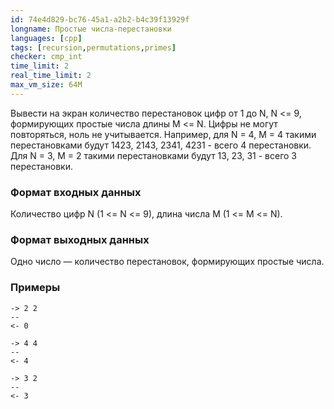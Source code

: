 ```yaml
---
id: 74e4d829-bc76-45a1-a2b2-b4c39f13929f
longname: Простые числа-перестановки
languages: [cpp]
tags: [recursion,permutations,primes]
checker: cmp_int
time_limit: 2
real_time_limit: 2
max_vm_size: 64M
---
```



Вывести на экран количество перестановок цифр от 1 до N, N <= 9, формирующих простые числа длины M <= N. Цифры не могут повторяться, ноль не учитывается. Например, для N = 4, M = 4 такими перестановками будут 1423, 2143, 2341, 4231 - всего 4 перестановки. Для N = 3, M = 2 такими перестановками будут 13, 23, 31 - всего 3 перестановки.

### Формат входных данных

Количество цифр N (1 <= N <= 9), длина числа M (1 <= M <= N).

### Формат выходных данных

Одно число — количество перестановок, формирующих простые числа.

### Примеры

```
-> 2 2
--
<- 0
```

```
-> 4 4
--
<- 4
```

```
-> 3 2
--
<- 3
```